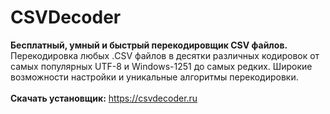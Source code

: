 # CSVDecoder
<b> Бесплатный, умный и быстрый перекодировщик CSV файлов.</b><br>
 Перекодировка любых .CSV файлов в десятки различных кодировок от самых популярных UTF-8 и Windows-1251 до самых редких. Широкие возможности настройки и уникальные алгоритмы перекодировки. <br>
<br>
<b>Скачать установщик:</b> https://csvdecoder.ru
